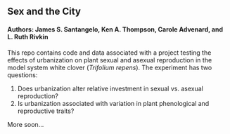 ## Sex and the City
#### Authors: James S. Santangelo, Ken A. Thompson, Carole Advenard, and L. Ruth Rivkin

This repo contains code and data associated with a project testing the effects of urbanization on plant sexual and asexual reproduction in the model system white clover (_Trifolium repens_). The experiment has two questions:

1. Does urbanization alter relative investment in sexual vs. asexual reproduction?
2. Is urbanization associated with variation in plant phenological and reproductive traits?

More soon...
